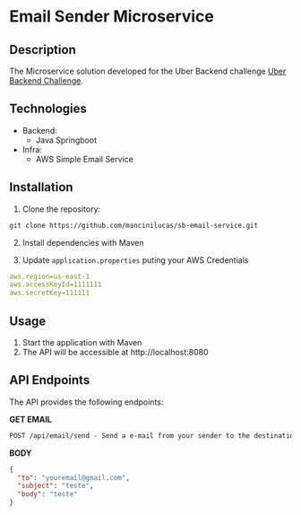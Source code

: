 # Email Sender Microservice

## Description

The Microservice solution developed for the Uber Backend challenge [Uber Backend Challenge](https://github.com/uber-archive/coding-challenge-tools/blob/master/coding_challenge.md).

## Technologies

- Backend:
  - Java Springboot
- Infra:
  - AWS Simple Email Service

## Installation

1. Clone the repository:

```bash
git clone https://github.com/mancinilucas/sb-email-service.git
```

2. Install dependencies with Maven

3. Update `application.properties` puting your AWS Credentials

```yaml
aws.region=us-east-1
aws.accessKeyId=1111111
aws.secretKey=111111
```
## Usage

1. Start the application with Maven
2. The API will be accessible at http://localhost:8080

## API Endpoints
The API provides the following endpoints:

**GET EMAIL**
```markdown
POST /api/email/send - Send a e-mail from your sender to the destination
```

**BODY**
```json
{
  "to": "youremail@gmail.com",
  "subject": "teste",
  "body": "teste"
}
```

